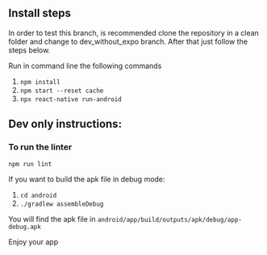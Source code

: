 ## Install steps

In order to test this branch, is recommended clone the repository in a clean folder and change to
dev_without_expo branch. After that just follow the steps below.


Run in command line the following commands

1. `npm install`
2. `npm start --reset cache`
3. `npx react-native run-android`

## Dev only instructions:

### To run the linter

```bash
npm run lint
```

If you want to build the apk file in debug mode:
1. `cd android`
2. `./gradlew assembleDebug`

You will find the apk file in `android/app/build/outputs/apk/debug/app-debug.apk`

Enjoy your app
